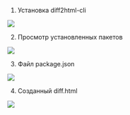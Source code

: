 1. Установка diff2html-cli

![](https://github.com/NikitaSH999/webportfolio/blob/master/Web/JS4/img241.png)

2. Просмотр установленных пакетов

![](https://github.com/NikitaPO/NikitaPLabs/blob/master/JS4/img242.png)

3. Файл package.json

![](https://github.com/NikitaSH999/webportfolio/blob/master/Web/JS4/imgP.png)

4. Созданный diff.html

![](https://github.com/NikitaSH999/webportfolio/blob/master/Web/JS4/img243.png)
